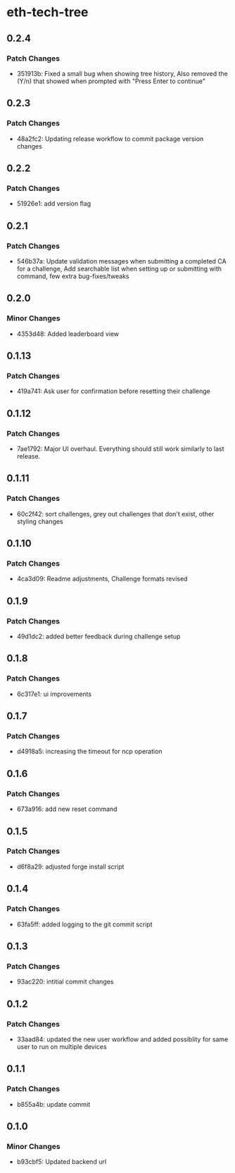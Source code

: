 # eth-tech-tree

## 0.2.4

### Patch Changes

- 351913b: Fixed a small bug when showing tree history, Also removed the (Y/n) that showed when prompted with "Press Enter to continue"

## 0.2.3

### Patch Changes

- 48a2fc2: Updating release workflow to commit package version changes

## 0.2.2

### Patch Changes

- 51926e1: add version flag

## 0.2.1

### Patch Changes

- 546b37a: Update validation messages when submitting a completed CA for a challenge, Add searchable list when setting up or submitting with command, few extra bug-fixes/tweaks

## 0.2.0

### Minor Changes

- 4353d48: Added leaderboard view

## 0.1.13

### Patch Changes

- 419a741: Ask user for confirmation before resetting their challenge

## 0.1.12

### Patch Changes

- 7ae1792: Major UI overhaul. Everything should still work similarly to last release.

## 0.1.11

### Patch Changes

- 60c2f42: sort challenges, grey out challenges that don't exist, other styling changes

## 0.1.10

### Patch Changes

- 4ca3d09: Readme adjustments, Challenge formats revised

## 0.1.9

### Patch Changes

- 49d1dc2: added better feedback during challenge setup

## 0.1.8

### Patch Changes

- 6c317e1: ui improvements

## 0.1.7

### Patch Changes

- d4918a5: increasing the timeout for ncp operation

## 0.1.6

### Patch Changes

- 673a916: add new reset command

## 0.1.5

### Patch Changes

- d6f8a29: adjusted forge install script

## 0.1.4

### Patch Changes

- 63fa5ff: added logging to the git commit script

## 0.1.3

### Patch Changes

- 93ac220: intitial commit changes

## 0.1.2

### Patch Changes

- 33aad84: updated the new user workflow and added possiblity for same user to run on multiple devices

## 0.1.1

### Patch Changes

- b855a4b: update commit

## 0.1.0

### Minor Changes

- b93cbf5: Updated backend url
